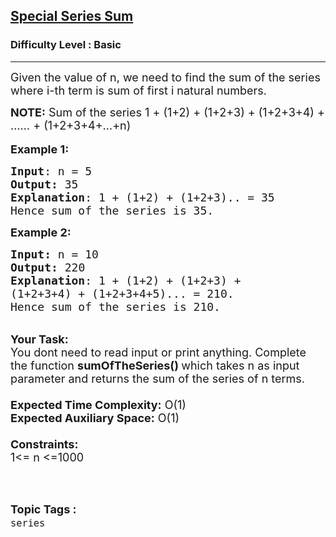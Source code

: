 <h2><a href="https://practice.geeksforgeeks.org/problems/special-series-sum0903/1?page=3&difficulty[]=-1&sortBy=accuracy">Special Series Sum</a></h2><h3>Difficulty Level : Basic</h3><hr><div class="problems_problem_content__Xm_eO"><p><span style="font-size:18px">Given the value of n, we need to find the sum of the series where i-th term is sum of first i natural numbers.</span></p>

<p><span style="font-size:18px"><strong>NOTE:</strong>&nbsp;Sum of the series 1 + (1+2) + (1+2+3) + (1+2+3+4) + …… + (1+2+3+4+…+n)</span><br>
<br>
<span style="font-size:18px"><strong>Example 1:</strong></span></p>

<pre><span style="font-size:18px"><strong>Input</strong>: n = 5
<strong>Output:</strong>&nbsp;35&nbsp;
<strong>Explanation</strong>: 1 + (1+2) + (1+2+3).. = 35
Hence sum of the series is 35.</span>
</pre>

<p><span style="font-size:18px"><strong>Example 2:</strong></span></p>

<pre><span style="font-size:18px"><strong>Input: </strong>n = 10
<strong>Output:&nbsp;</strong>220
<strong>Explanation</strong>: 1 + (1+2) + (1+2+3) +
(1+2+3+4) + (1+2+3+4+5)... = 210.
Hence sum of the series is 210.
</span></pre>

<p><br>
<span style="font-size:18px"><strong>Your Task:&nbsp;&nbsp;</strong><br>
You dont need to read input or print anything. Complete the function <strong>sumOfTheSeries()&nbsp;</strong>which takes n&nbsp;as input parameter and returns&nbsp;the sum of the series of n&nbsp;terms.<br>
<br>
<strong>Expected Time Complexity:</strong> O(1)<br>
<strong>Expected Auxiliary Space:</strong> O(1)<br>
<br>
<strong>Constraints:</strong><br>
1&lt;= n&nbsp;&lt;=1000</span><br>
&nbsp;</p>
</div><br><p><span style=font-size:18px><strong>Topic Tags : </strong><br><code>series</code>&nbsp;